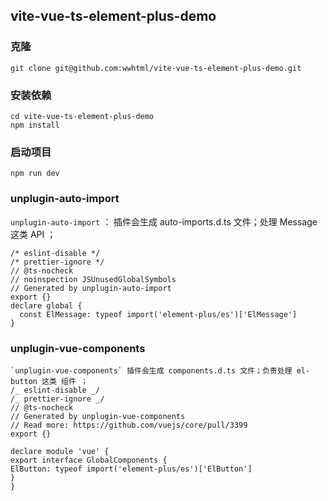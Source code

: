 ## vite-vue-ts-element-plus-demo

### 克隆

```
git clone git@github.com:wwhtml/vite-vue-ts-element-plus-demo.git
```

### 安装依赖

```
cd vite-vue-ts-element-plus-demo
npm install
```

### 启动项目

```
npm run dev
```

### unplugin-auto-import

`unplugin-auto-import` ： 插件会生成 auto-imports.d.ts 文件；处理 Message 这类 API ；

```
/* eslint-disable */
/* prettier-ignore */
// @ts-nocheck
// noinspection JSUnusedGlobalSymbols
// Generated by unplugin-auto-import
export {}
declare global {
  const ElMessage: typeof import('element-plus/es')['ElMessage']
}
```

### unplugin-vue-components

```
`unplugin-vue-components` 插件会生成 components.d.ts 文件；负责处理 el-button 这类 组件 ；
/_ eslint-disable _/
/_ prettier-ignore _/
// @ts-nocheck
// Generated by unplugin-vue-components
// Read more: https://github.com/vuejs/core/pull/3399
export {}

declare module 'vue' {
export interface GlobalComponents {
ElButton: typeof import('element-plus/es')['ElButton']
}
}
```
